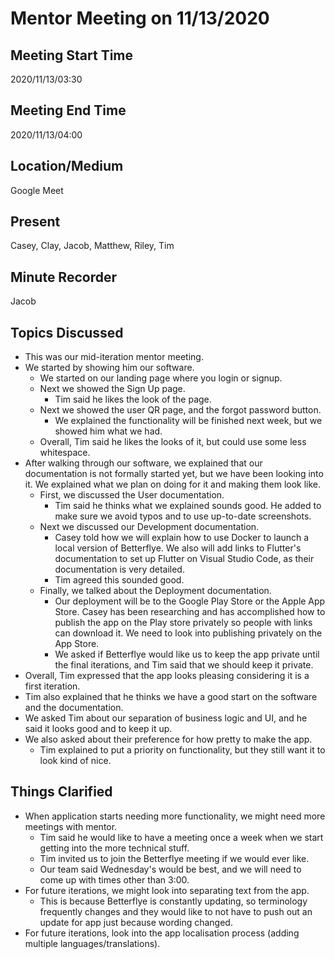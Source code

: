 # Mentor Meeting on 11/13/2020

## Meeting Start Time

2020/11/13/03:30

## Meeting End Time

2020/11/13/04:00

## Location/Medium

Google Meet

## Present

Casey, Clay, Jacob, Matthew, Riley, Tim

## Minute Recorder

Jacob

## Topics Discussed

- This was our mid-iteration mentor meeting.
- We started by showing him our software.
  - We started on our landing page where you login or signup.
  - Next we showed the Sign Up page.
    - Tim said he likes the look of the page.
  - Next we showed the user QR page, and the forgot password button.
    - We explained the functionality will be finished next week, but we showed him what we had.
  - Overall, Tim said he likes the looks of it, but could use some less whitespace.
- After walking through our software, we explained that our documentation is not formally started yet, but we have been looking into it. We explained what we plan on doing for it and making them look like.
  - First, we discussed the User documentation.
    - Tim said he thinks what we explained sounds good. He added to make sure we avoid typos and to use up-to-date screenshots.
  - Next we discussed our Development documentation.
    - Casey told how we will explain how to use Docker to launch a local version of Betterflye. We also will add links to Flutter's documentation to set up Flutter on Visual Studio Code, as their documentation is very detailed.
    - Tim agreed this sounded good.
  - Finally, we talked about the Deployment documentation.
    - Our deployment will be to the Google Play Store or the Apple App Store. Casey has been researching and has accomplished how to publish the app on the Play store privately so people with links can download it. We need to look into publishing privately on the App Store.
    - We asked if Betterflye would like us to keep the app private until the final iterations, and Tim said that we should keep it private.
- Overall, Tim expressed that the app looks pleasing considering it is a first iteration.
- Tim also explained that he thinks we have a good start on the software and the documentation.
- We asked Tim about our separation of business logic and UI, and he said it looks good and to keep it up.
- We also asked about their preference for how pretty to make the app.
  - Tim explained to put a priority on functionality, but they still want it to look kind of nice.

## Things Clarified

- When application starts needing more functionality, we might need more meetings with mentor.
  - Tim said he would like to have a meeting once a week when we start getting into the more technical stuff.
  - Tim invited us to join the Betterflye meeting if we would ever like.
  - Our team said Wednesday's would be best, and we will need to come up with times other than 3:00.
- For future iterations, we might look into separating text from the app.
  - This is because Betterflye is constantly updating, so terminology frequently changes and they would like to not have to push out an update for app just because wording changed.
- For future iterations, look into the app localisation process (adding multiple languages/translations).
